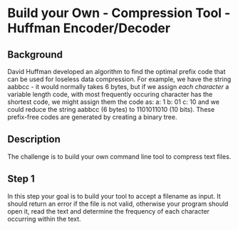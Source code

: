 # Build your Own - Compression Tool - Huffman Encoder/Decoder

## Background
David Huffman developed an algorithm to find the optimal prefix code that can be used for loseless data compression.
For example, we have the string aabbcc - it would normally takes 6 bytes, but if we assign *each character* a variable length code, with most frequently occuring character has the shortest code, we might assign them the code as:
a: 1
b: 01
c: 10
and we could reduce the string aabbcc (6 bytes) to 1101011010 (10 bits). These prefix-free codes are generated by creating a binary tree.

## Description
The challenge is to build your own command line tool to compress text files. 

## Step 1
In this step your goal is to build your tool to accept a filename as input. It should return an error if the file is not valid, otherwise your program should open it, read the text and determine the frequency of each character occurring within the text.

